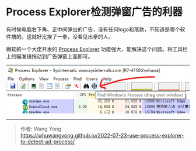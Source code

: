 # Process Explorer检测弹窗广告的利器

有时候电脑右下角、正中间弹出的广告，没有任何logo和落款，不知道是哪个软件搞的。这就好比挨了一拳，没看见出拳的人。

微软的一个大佬开发的 [Process Explorer](https://docs.microsoft.com/en-us/sysinternals/downloads/process-explorer) 功能强大，能解决这个问题。将工具栏上的瞄准镜拖动到广告弹窗上面即可。

![image](assets/image-20220723211429-5znnzhn.png)

---

> 作者: Wang Yong  
> https://whuwangyong.github.io/2022-07-23-use-process-explorer-to-detect-ad-process/
